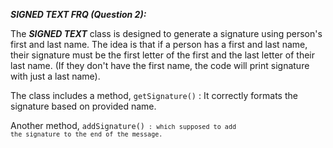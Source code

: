 ***SIGNED TEXT FRQ (Question 2):***

The ***SIGNED TEXT*** class is designed to generate a signature using person's first and last name. The idea is that if a person has a first and last name, their signature must be the first letter of the first and the last letter of their last name.  (If they don't have the first name, the code will print signature with just a last name).

The class includes a method, <code>getSignature()</code> :
It correctly formats the signature based on provided name.

Another method, <code>addSignature()<code> :
which supposed to add the signature to the end of the message.
